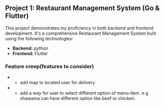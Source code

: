 
## Project 1: Restaurant Management System (Go & Flutter)

This project demonstrates my proficiency in both backend and frontend development. It's a comprehensive Restaurant Management System built using the following technologies:

* **Backend:** python
* **Frontend:** Flutter

### Feature creep(features to consider)
* - add map to located user for delivery
* - add a way for user to select different option of menu-item. e.g shawama can have different option like beef or chicken.